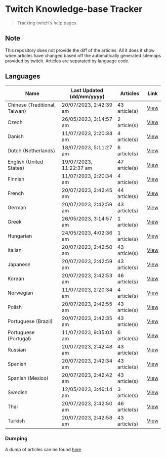 # Twitch Knowledge-base Tracker
> Tracking twitch's help pages. 

## Note
This repository does not provide the diff of the articles. All it does it show when articles have changed based
off the automatically generated sitemaps provided by twitch. Articles are separated by language code.

## Languages

| Name                          | Last Updated (dd/mm/yyyy) | Articles      | Link                   |
|-------------------------------|---------------------------|---------------|------------------------|
| Chinese (Traditional, Taiwan) | 20/07/2023, 2:42:39 am    | 43 article(s) | [View](docs/zh_TW.md)  |
| Czech                         | 26/05/2023, 3:14:57 am    | 2 article(s)  | [View](docs/cs.md)     |
| Danish                        | 11/07/2023, 2:20:34 am    | 4 article(s)  | [View](docs/da.md)     |
| Dutch (Netherlands)           | 18/07/2023, 5:11:27 am    | 8 article(s)  | [View](docs/nl_NL.md)  |
| English (United States)       | 19/07/2023, 11:22:37 am   | 47 article(s) | [View](docs/en_US.md)  |
| Finnish                       | 11/07/2023, 2:20:34 am    | 4 article(s)  | [View](docs/fi.md)     |
| French                        | 20/07/2023, 2:42:45 am    | 44 article(s) | [View](docs/fr.md)     |
| German                        | 20/07/2023, 2:42:59 am    | 43 article(s) | [View](docs/de.md)     |
| Greek                         | 26/05/2023, 3:14:57 am    | 1 article(s)  | [View](docs/el.md)     |
| Hungarian                     | 24/05/2023, 4:02:36 am    | 1 article(s)  | [View](docs/hu.md)     |
| Italian                       | 20/07/2023, 2:42:50 am    | 43 article(s) | [View](docs/it.md)     |
| Japanese                      | 20/07/2023, 2:42:59 am    | 43 article(s) | [View](docs/ja.md)     |
| Korean                        | 20/07/2023, 2:42:53 am    | 46 article(s) | [View](docs/ko.md)     |
| Norwegian                     | 11/07/2023, 2:20:34 am    | 4 article(s)  | [View](docs/no.md)     |
| Polish                        | 20/07/2023, 2:42:55 am    | 43 article(s) | [View](docs/pl.md)     |
| Portuguese (Brazil)           | 20/07/2023, 2:42:35 am    | 43 article(s) | [View](docs/pt_BR.md)  |
| Portuguese (Portugal)         | 11/07/2023, 9:35:03 am    | 6 article(s)  | [View](docs/pt_PT.md)  |
| Russian                       | 20/07/2023, 2:42:48 am    | 43 article(s) | [View](docs/ru.md)     |
| Spanish                       | 20/07/2023, 2:42:34 am    | 43 article(s) | [View](docs/es.md)     |
| Spanish (Mexico)              | 20/07/2023, 2:42:42 am    | 43 article(s) | [View](docs/es_MX.md)  |
| Swedish                       | 12/05/2023, 3:46:14 am    | 3 article(s)  | [View](docs/sv.md)     |
| Thai                          | 20/07/2023, 2:42:50 am    | 46 article(s) | [View](docs/th.md)     |
| Turkish                       | 20/07/2023, 2:42:58 am    | 43 article(s) | [View](docs/tr.md)     |

### Dumping
A dump of articles can be found [here](docs/RAW.md)